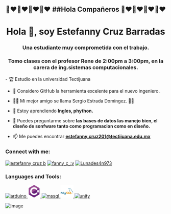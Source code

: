 
<h2 align="center">🤍❤🤍❤🤍❤🤍❤ ##Hola Compañeros 🤍❤🤍❤🤍❤🤍❤</h2>


<h1 align="center">Hola 👋, soy Estefanny Cruz Barradas</h1>
<h3 align="center">Una estudiante muy comprometida con el trabajo.</h3>
<h3 align="center">Tomo clases con el profesor Rene de 2:00pm a 3:00pm, en la carera de ing.sistemas computacionales.</h3>
- 🏆 Estudio en la universidad Tectijuana

- 🤔 Considero GitHub la herramienta excelente para el nuevo ingeniero.

- 🐙🦑 Mi mejor amigo se llama Sergio Estrada Domingez. 🐙🦑  

- 🌱 Estoy aprendiendo **Ingles, phython.**

- 💬 Puedes preguntarme sobre **las bases de datos las manejo bien, el diseño de sonfware tanto como programacion como en diseño.**

- 📫 Me puedes encontrar **estefanny.cruz201@tectijuana.edu.mx**

<h3 align="left">Connect with me:</h3>
<p align="left">
<a href="https://fb.com/estefanny cruz b" target="blank"><img align="center" src="https://raw.githubusercontent.com/rahuldkjain/github-profile-readme-generator/master/src/images/icons/Social/facebook.svg" alt="estefanny cruz b" height="30" width="40" /></a>
<a href="https://instagram.com/fanny_c_:v" target="blank"><img align="center" src="https://raw.githubusercontent.com/rahuldkjain/github-profile-readme-generator/master/src/images/icons/Social/instagram.svg" alt="fanny_c_:v" height="30" width="40" /></a>
<a href="https://discord.gg/Lunades4n973" target="blank"><img align="center" src="https://raw.githubusercontent.com/rahuldkjain/github-profile-readme-generator/master/src/images/icons/Social/discord.svg" alt="Lunades4n973" height="30" width="40" /></a>
</p>

<h3 align="left">Languages and Tools:</h3>
<p align="left"> <a href="https://www.arduino.cc/" target="_blank" rel="noreferrer"> <img src="https://cdn.worldvectorlogo.com/logos/arduino-1.svg" alt="arduino" width="40" height="40"/> </a> <a href="https://www.w3schools.com/cs/" target="_blank" rel="noreferrer"> <img src="https://raw.githubusercontent.com/devicons/devicon/master/icons/csharp/csharp-original.svg" alt="csharp" width="40" height="40"/> </a> <a href="https://www.microsoft.com/en-us/sql-server" target="_blank" rel="noreferrer"> <img src="https://www.svgrepo.com/show/303229/microsoft-sql-server-logo.svg" alt="mssql" width="40" height="40"/> </a> <a href="https://www.mysql.com/" target="_blank" rel="noreferrer"> <img src="https://raw.githubusercontent.com/devicons/devicon/master/icons/mysql/mysql-original-wordmark.svg" alt="mysql" width="40" height="40"/> </a> <a href="https://unity.com/" target="_blank" rel="noreferrer"> <img src="https://www.vectorlogo.zone/logos/unity3d/unity3d-icon.svg" alt="unity" width="40" height="40"/> </a> </p>


![image](https://user-images.githubusercontent.com/71289132/217960162-d37f8bef-036a-4c84-a1cf-6a0935031180.png)




